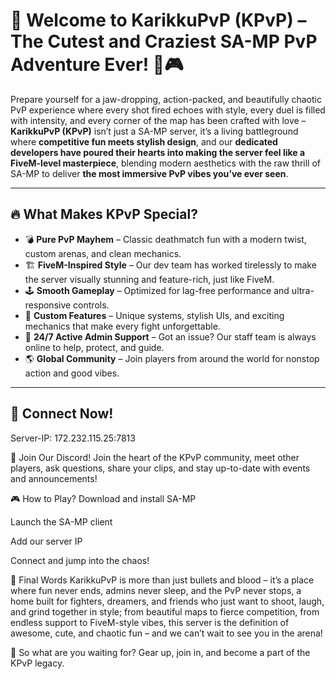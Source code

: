 # 🌈 Welcome to KarikkuPvP (KPvP) – The Cutest and Craziest SA-MP PvP Adventure Ever! 💖🎮

Prepare yourself for a jaw-dropping, action-packed, and beautifully chaotic PvP experience where every shot fired echoes with style, every duel is filled with intensity, and every corner of the map has been crafted with love – **KarikkuPvP (KPvP)** isn’t just a SA-MP server, it’s a living battleground where **competitive fun meets stylish design**, and our **dedicated developers have poured their hearts into making the server feel like a FiveM-level masterpiece**, blending modern aesthetics with the raw thrill of SA-MP to deliver **the most immersive PvP vibes you’ve ever seen**.

---

## 🔥 What Makes KPvP Special?

- 💣 **Pure PvP Mayhem** – Classic deathmatch fun with a modern twist, custom arenas, and clean mechanics.
- 🏗️ **FiveM-Inspired Style** – Our dev team has worked tirelessly to make the server visually stunning and feature-rich, just like FiveM.
- 🕹️ **Smooth Gameplay** – Optimized for lag-free performance and ultra-responsive controls.
- 🎯 **Custom Features** – Unique systems, stylish UIs, and exciting mechanics that make every fight unforgettable.
- 💬 **24/7 Active Admin Support** – Got an issue? Our staff team is always online to help, protect, and guide.
- 🌎 **Global Community** – Join players from around the world for nonstop action and good vibes.

---

## 🚀 Connect Now!

Server-IP: 172.232.115.25:7813





💬 Join Our Discord!
Join the heart of the KPvP community, meet other players, ask questions, share your clips, and stay up-to-date with events and announcements!


🎮 How to Play?
Download and install SA-MP

Launch the SA-MP client

Add our server IP

Connect and jump into the chaos!

🌟 Final Words
KarikkuPvP is more than just bullets and blood – it’s a place where fun never ends, admins never sleep, and the PvP never stops, a home built for fighters, dreamers, and friends who just want to shoot, laugh, and grind together in style; from beautiful maps to fierce competition, from endless support to FiveM-style vibes, this server is the definition of awesome, cute, and chaotic fun – and we can’t wait to see you in the arena!

🎉 So what are you waiting for? Gear up, join in, and become a part of the KPvP legacy.
